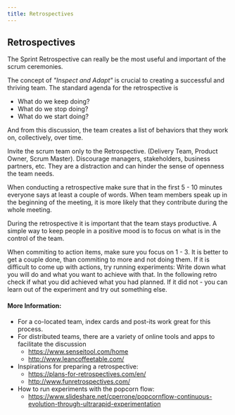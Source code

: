 ```yaml
---
title: Retrospectives
---
```

## Retrospectives

The Sprint Retrospective can really be the most useful and important of the scrum ceremonies. 

The concept of *"Inspect and Adapt"* is crucial to creating a successful and thriving team. 
The standard agenda for the retrospective is 
* What do we keep doing?
* What do we stop doing?
* What do we start doing?

And from this discussion, the team creates a list of behaviors that they work on, collectively, over time. 

Invite the scrum team only to the Retrospective. (Delivery Team, Product Owner, Scrum Master). Discourage managers, stakeholders, business partners, etc. They are a distraction and can hinder the sense of openness the team needs. 

When conducting a retrospective make sure that in the first 5 - 10 minutes everyone says at least a couple of words. When team members speak up in the beginning of the meeting, it is more likely that they contribute during the whole meeting.

During the retrospective it is important that the team stays productive. A simple way to keep people in a positive mood is to focus on what is in the control of the team.

When commiting to action items, make sure you focus on 1 - 3. It is better to get a couple done, than commiting to more and not doing them. If it is difficult to come up with actions, try running experiments: Write down what you will do and what you want to achieve with that. In the following retro check if what you did achieved what you had planned. If it did not - you can learn out of the experiment and try out something else. 

#### More Information:
<!-- Please add any articles you think might be helpful to read before writing the article -->
- For a co-located team, index cards and post-its work great for this process.
- For distributed teams, there are a variety of online tools and apps to facilitate the discussion
  - https://www.senseitool.com/home
  - http://www.leancoffeetable.com/
- Inspirations for preparing a retrospective:
  - https://plans-for-retrospectives.com/en/
  - http://www.funretrospectives.com/
- How to run experiments with the popcorn flow:
  - https://www.slideshare.net/cperrone/popcornflow-continuous-evolution-through-ultrarapid-experimentation

